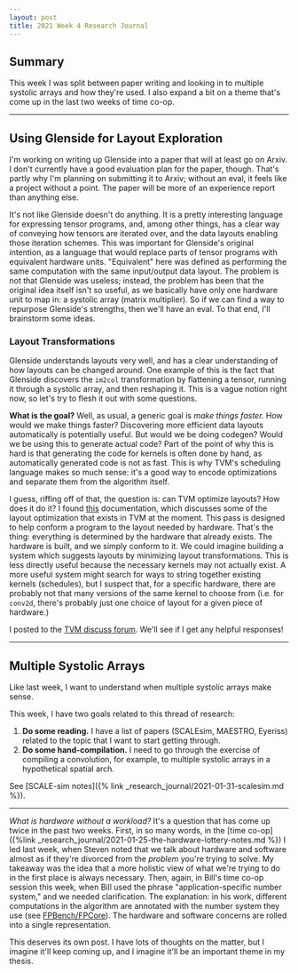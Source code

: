 ```yaml
---
layout: post
title: 2021 Week 4 Research Journal
---
```


## Summary

This week
  I was split between
  paper writing
  and looking in to multiple
  systolic arrays
  and how they're used.
I also expand a bit
  on a theme
  that's come up
  in the last two weeks
  of time co-op.

---

## Using Glenside for Layout Exploration

I'm working on writing up Glenside
  into a paper
  that will at least go on Arxiv.
I don't currently
  have a good
  evaluation plan
  for the paper,
  though.
That's partly why
  I'm planning
  on submitting it
  to Arxiv;
  without an eval,
  it feels like a project
  without a point.
The paper
  will be more of an experience report
  than anything else.

It's not like Glenside
  doesn't do anything.
It is a
  pretty interesting language
  for expressing tensor programs,
  and,
  among other things,
  has a clear way
  of conveying how tensors
  are iterated over,
  and the data layouts
  enabling those iteration schemes.
This was important
  for Glenside's original intention,
  as a language
  that would replace
  parts of tensor programs
  with equivalent hardware units.
"Equivalent" here
  was defined as
  performing the same computation
  with the same input/output data layout.
The problem
  is not that Glenside was useless;
  instead, the problem
  has been
  that the original idea itself
  isn't so useful,
  as we basically have
  only one hardware unit
  to map in:
  a systolic array
  (matrix multiplier).
So if
  we can find
  a way to repurpose
  Glenside's strengths,
  then we'll have an eval.
To that end,
  I'll brainstorm some ideas.

### Layout Transformations

Glenside
  understands layouts
  very well,
  and has a clear understanding
  of how layouts
  can be changed around.
One example of this
  is the fact
  that Glenside
  discovers the `im2col`
  transformation
  by flattening
  a tensor,
  running it through
  a systolic array,
  and then reshaping it.
This is a vague notion right now,
  so let's try to flesh it out
  with some questions.

**What is
  the goal?**
Well, as usual,
  a generic goal is
  *make things faster.*
How would
  we make things faster?
Discovering more efficient data layouts
  automatically
  is potentially useful.
But
  would we be doing codegen?
Would we be
  using this
  to generate actual code?
Part of the point
  of why this is hard
  is that generating the code
  for kernels
  is often done by hand,
  as automatically generated code
  is not as fast.
This is why
  TVM's scheduling language
  makes so much sense:
  it's a good way to encode
  optimizations
  and separate them
  from the algorithm itself.

I guess, riffing off of that,
  the question is:
  can TVM optimize layouts?
How does it do it?
I found [this](https://tvm.apache.org/docs/dev/convert_layout.html)
  documentation,
  which discusses
  some of the layout optimization
  that exists in TVM
  at the moment.
This pass
  is designed
  to help conform
  a program
  to the layout
  needed by hardware.
That's the thing:
  everything is determined
  by the hardware
  that already exists.
The hardware is built,
  and we simply conform to it.
We could imagine
  building a system
  which suggests layouts
  by minimizing layout transformations.
This is less directly useful
  because the necessary kernels
  may not actually exist.
A more useful system
  might search for ways
  to string together existing kernels (schedules),
  but I suspect that,
  for a specific hardware,
  there are probably not that many versions
  of the same kernel
  to choose from
  (i.e. for `conv2d`,
  there's probably just one choice of layout
  for a given piece of hardware.)

I posted
  to the
  [TVM discuss forum](https://discuss.tvm.apache.org/t/optimizing-data-layouts/8954).
We'll see
  if I get any helpful responses!

---

## Multiple Systolic Arrays

Like last week,
  I want to understand
  when multiple systolic arrays
  make sense.

This week,
  I have two goals
  related to this thread
  of research:

1. **Do some reading.** I have a list of papers (SCALEsim, MAESTRO, Eyeriss) related to the topic that I want to start getting through.
2. **Do some hand-compilation.** I need to go through the exercise of compiling a convolution, for example, to multiple systolic arrays in a hypothetical spatial arch. 

See [SCALE-sim notes]({% link _research_journal/2021-01-31-scalesim.md %}).

---

*What is hardware
  without a workload?*
It's
  a question 
  that has come up
  twice
  in the past two weeks.
First,
  in so many words,
  in the [time co-op]({%link _research_journal/2021-01-25-the-hardware-lottery-notes.md %})
  I led
  last week,
  when Steven noted
  that we talk about
  hardware and software
  almost as if
  they're divorced
  from the *problem*
  you're trying to solve.
My takeaway
  was the idea that
  a more holistic view
  of what we're trying to do
  in the first place
  is always necessary.
Then, again,
  in Bill's time co-op session
  this week,
  when Bill used the phrase
  "application-specific
    number system,"
  and we needed clarification.
The explanation:
  in his work,
  different computations
  in the algorithm
  are annotated
  with the number system
  they use
  (see [FPBench/FPCore](https://fpbench.org/)).
The hardware
  and software
  concerns
  are rolled into
  a single representation.

This deserves
  its own post.
I have lots of thoughts
  on the matter,
  but I imagine
  it'll keep coming up,
  and I imagine
  it'll be an important theme
  in my thesis.

